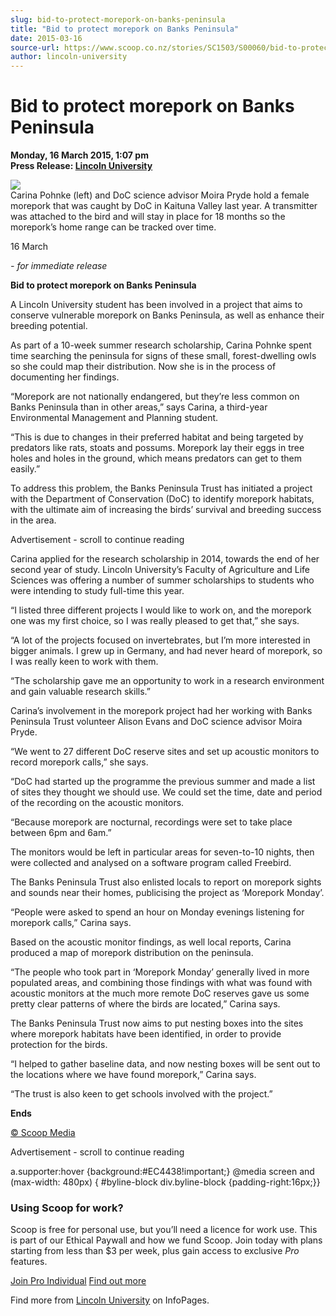 ```yaml
---
slug: bid-to-protect-morepork-on-banks-peninsula
title: "Bid to protect morepork on Banks Peninsula"
date: 2015-03-16
source-url: https://www.scoop.co.nz/stories/SC1503/S00060/bid-to-protect-morepork-on-banks-peninsula.htm
author: lincoln-university
---
```

Bid to protect morepork on Banks Peninsula
==========================================

**Monday, 16 March 2015, 1:07 pm**  
**Press Release: [Lincoln University](https://info.scoop.co.nz/Lincoln_University)**

![](http://img.scoop.co.nz/stories/images/1503/f3443658ca0ea2002100.jpeg)  
Carina Pohnke (left) and DoC science advisor Moira Pryde hold a female morepork that was caught by DoC in Kaituna Valley last year. A transmitter was attached to the bird and will stay in place for 18 months so the morepork’s home range can be tracked over time.

16 March

_\- for immediate release_

**Bid to protect morepork on Banks Peninsula**

A Lincoln University student has been involved in a project that aims to conserve vulnerable morepork on Banks Peninsula, as well as enhance their breeding potential.

As part of a 10-week summer research scholarship, Carina Pohnke spent time searching the peninsula for signs of these small, forest-dwelling owls so she could map their distribution. Now she is in the process of documenting her findings.

“Morepork are not nationally endangered, but they’re less common on Banks Peninsula than in other areas,” says Carina, a third-year Environmental Management and Planning student.

“This is due to changes in their preferred habitat and being targeted by predators like rats, stoats and possums. Morepork lay their eggs in tree holes and holes in the ground, which means predators can get to them easily.”

To address this problem, the Banks Peninsula Trust has initiated a project with the Department of Conservation (DoC) to identify morepork habitats, with the ultimate aim of increasing the birds’ survival and breeding success in the area.

Advertisement - scroll to continue reading





Carina applied for the research scholarship in 2014, towards the end of her second year of study. Lincoln University’s Faculty of Agriculture and Life Sciences was offering a number of summer scholarships to students who were intending to study full-time this year.

“I listed three different projects I would like to work on, and the morepork one was my first choice, so I was really pleased to get that,” she says.

“A lot of the projects focused on invertebrates, but I’m more interested in bigger animals. I grew up in Germany, and had never heard of morepork, so I was really keen to work with them.

“The scholarship gave me an opportunity to work in a research environment and gain valuable research skills.”

Carina’s involvement in the morepork project had her working with Banks Peninsula Trust volunteer Alison Evans and DoC science advisor Moira Pryde.

“We went to 27 different DoC reserve sites and set up acoustic monitors to record morepork calls,” she says.

“DoC had started up the programme the previous summer and made a list of sites they thought we should use. We could set the time, date and period of the recording on the acoustic monitors.

“Because morepork are nocturnal, recordings were set to take place between 6pm and 6am.”

The monitors would be left in particular areas for seven-to-10 nights, then were collected and analysed on a software program called Freebird.

The Banks Peninsula Trust also enlisted locals to report on morepork sights and sounds near their homes, publicising the project as ‘Morepork Monday’.

“People were asked to spend an hour on Monday evenings listening for morepork calls,” Carina says.

Based on the acoustic monitor findings, as well local reports, Carina produced a map of morepork distribution on the peninsula.

“The people who took part in ‘Morepork Monday’ generally lived in more populated areas, and combining those findings with what was found with acoustic monitors at the much more remote DoC reserves gave us some pretty clear patterns of where the birds are located,” Carina says.

The Banks Peninsula Trust now aims to put nesting boxes into the sites where morepork habitats have been identified, in order to provide protection for the birds.

“I helped to gather baseline data, and now nesting boxes will be sent out to the locations where we have found morepork,” Carina says.

“The trust is also keen to get schools involved with the project.”

  
**Ends**

  

[© Scoop Media](http://www.scoop.co.nz/about/terms.html)  

Advertisement - scroll to continue reading



a.supporter:hover {background:#EC4438!important;} @media screen and (max-width: 480px) { #byline-block div.byline-block {padding-right:16px;}}

### Using Scoop for work?

Scoop is free for personal use, but you’ll need a licence for work use. This is part of our Ethical Paywall and how we fund Scoop. Join today with plans starting from less than $3 per week, plus gain access to exclusive _Pro_ features.  
  
[Join Pro Individual](https://pro.scoop.co.nz/Individual/?from=ProIn24) [Find out more](https://pro.scoop.co.nz/using-scoop-for-work/?from=ProIn24)

Find more from [Lincoln University](https://info.scoop.co.nz/Lincoln_University) on InfoPages.
